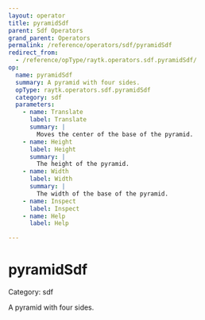 ```yaml
---
layout: operator
title: pyramidSdf
parent: Sdf Operators
grand_parent: Operators
permalink: /reference/operators/sdf/pyramidSdf
redirect_from:
  - /reference/opType/raytk.operators.sdf.pyramidSdf/
op:
  name: pyramidSdf
  summary: A pyramid with four sides.
  opType: raytk.operators.sdf.pyramidSdf
  category: sdf
  parameters:
    - name: Translate
      label: Translate
      summary: |
        Moves the center of the base of the pyramid.
    - name: Height
      label: Height
      summary: |
        The height of the pyramid.
    - name: Width
      label: Width
      summary: |
        The width of the base of the pyramid.
    - name: Inspect
      label: Inspect
    - name: Help
      label: Help

---
```


# pyramidSdf

Category: sdf



A pyramid with four sides.